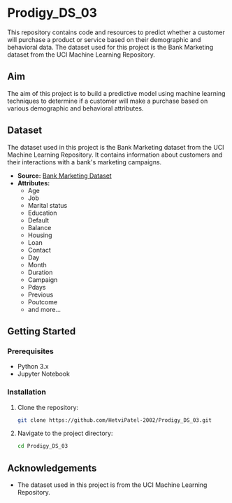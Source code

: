 # Prodigy_DS_03

This repository contains code and resources to predict whether a customer will purchase a product or service based on their demographic and behavioral data. The dataset used for this project is the Bank Marketing dataset from the UCI Machine Learning Repository.

## Aim

The aim of this project is to build a predictive model using machine learning techniques to determine if a customer will make a purchase based on various demographic and behavioral attributes.

## Dataset

The dataset used in this project is the Bank Marketing dataset from the UCI Machine Learning Repository. It contains information about customers and their interactions with a bank's marketing campaigns.

- **Source:** [Bank Marketing Dataset](https://archive.ics.uci.edu/ml/datasets/Bank+Marketing)
- **Attributes:**
  - Age
  - Job
  - Marital status
  - Education
  - Default
  - Balance
  - Housing
  - Loan
  - Contact
  - Day
  - Month
  - Duration
  - Campaign
  - Pdays
  - Previous
  - Poutcome
  - and more...


## Getting Started

### Prerequisites

- Python 3.x
- Jupyter Notebook


### Installation

1. Clone the repository:

   ```bash
   git clone https://github.com/HetviPatel-2002/Prodigy_DS_03.git
   ```

2. Navigate to the project directory:

   ```bash
   cd Prodigy_DS_03
   ```

## Acknowledgements

- The dataset used in this project is from the UCI Machine Learning Repository.
